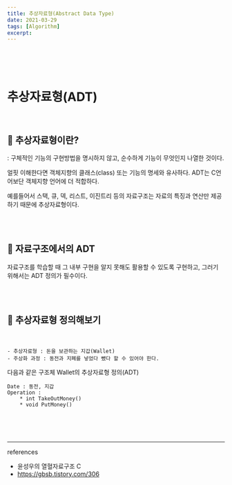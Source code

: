 ```yaml
---
title: 추상자료형(Abstract Data Type)
date: 2021-03-29
tags: [Algorithm]
excerpt: 
---
```


<br/>
<br/>
<br/>

# 추상자료형(ADT) 

<br/>

## 🥨 추상자료형이란?

: 구체적인 기능의 구현방법을 명시하지 않고, 순수하게 기능이 무엇인지 나열한 것이다. 

얼핏 이해한다면 객체지향의 클래스(class) 또는 기능의 명세와 유사하다. ADT는 C언어보단 객체지향 언어에 더 적합하다. 

예를들어서 스택, 큐, 덱, 리스트, 이진트리 등의 자료구조는 자료의 특징과 연산만 제공하기 때문에 추상자료형이다. 

<br/>
<br/>

## 🥨 자료구조에서의 ADT 

자료구조를 학습할 때 그 내부 구현을 알지 못해도 활용할 수 있도록 구현하고, 그러기 위해서는 ADT 정의가 필수이다.

<br/>
<br/>

## 🥨 추상자료형 정의해보기 
<br/>

``` 
- 추상자료형 : 돈을 보관하는 지갑(Wallet)
- 주상화 과정 : 동전과 지폐를 넣었다 뺐다 할 수 있어야 한다. 
```

다음과 같은 구조체 Wallet의 추상자료형 정의(ADT)
```
Date : 동전, 지갑 
Operation : 
    * int TakeOutMoney()
    * void PutMoney()
```

<br/>
<br/>
<br/>

---
references
<br/>

* 윤성우의 열혈자료구조 C
* https://gbsb.tistory.com/306
